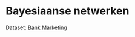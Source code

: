# Bayesiaanse netwerken

Dataset: [Bank Marketing](http://archive.ics.uci.edu/ml/datasets/Bank+Marketing)